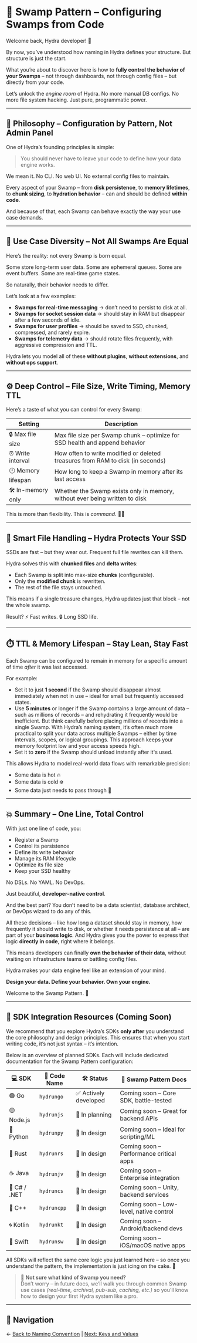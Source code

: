 # 🌿 Swamp Pattern – Configuring Swamps from Code

Welcome back, Hydra developer! 🧠

By now, you’ve understood how naming in Hydra defines your structure. But structure is just the start.

What you’re about to discover here is how to **fully control the behavior of your Swamps** – not through dashboards, not through config files – but directly from your code.

Let’s unlock the *engine room* of Hydra. No more manual DB configs. No more file system hacking. Just pure, programmatic power.

---

## 🧱 Philosophy – Configuration by Pattern, Not Admin Panel

One of Hydra’s founding principles is simple:

> You should never have to leave your code to define how your data engine works.

We mean it. No CLI. No web UI. No external config files to maintain.

Every aspect of your Swamp – from **disk persistence**, to **memory lifetimes**, to **chunk sizing**, to **hydration behavior** – can and should be defined **within code**.

And because of that, each Swamp can behave exactly the way your use case demands.

---

## 🧪 Use Case Diversity – Not All Swamps Are Equal

Here’s the reality: not every Swamp is born equal.

Some store long-term user data.
Some are ephemeral queues.
Some are event buffers.
Some are real-time game states.

So naturally, their behavior needs to differ.

Let’s look at a few examples:

- **Swamps for real-time messaging** → don’t need to persist to disk at all.
- **Swamps for socket session data** → should stay in RAM but disappear after a few seconds of idle.
- **Swamps for user profiles** → should be saved to SSD, chunked, compressed, and rarely expire.
- **Swamps for telemetry data** → should rotate files frequently, with aggressive compression and TTL.

Hydra lets you model all of these **without plugins**, **without extensions**, and **without ops support**.

---

## ⚙️ Deep Control – File Size, Write Timing, Memory TTL

Here’s a taste of what you can control for every Swamp:

| Setting | Description |
|--------|-------------|
| 🔒 Max file size | Max file size per Swamp chunk – optimize for SSD health and append behavior |
| ⏰ Write interval | How often to write modified or deleted treasures from RAM to disk (in seconds) |
| 🕛 Memory lifespan | How long to keep a Swamp in memory after its last access |
| 🛠️ In-memory only | Whether the Swamp exists only in memory, without ever being written to disk |

This is more than flexibility.
This is *command*. 🧑‍✈️

---

## 📂 Smart File Handling – Hydra Protects Your SSD

SSDs are fast – but they wear out.
Frequent full file rewrites can kill them.

Hydra solves this with **chunked files** and **delta writes**:

- Each Swamp is split into max-size **chunks** (configurable).
- Only the **modified chunk** is rewritten.
- The rest of the file stays untouched.

This means if a single treasure changes, Hydra updates just that block – not the whole swamp.

Result? ⚡ Fast writes. 🔒 Long SSD life.

---

## ⏱️ TTL & Memory Lifespan – Stay Lean, Stay Fast

Each Swamp can be configured to remain in memory for a specific amount of time *after* it was last accessed.

For example:

- Set it to just **1 second** if the Swamp should disappear almost immediately when not in use – ideal for small but frequently accessed states.
- Use **5 minutes** or longer if the Swamp contains a large amount of data – such as millions of records – and rehydrating it frequently would be inefficient. But think carefully before placing millions of records into a single Swamp. With Hydra’s naming system, it’s often much more practical to split your data across multiple Swamps – either by time intervals, scopes, or logical groupings. This approach keeps your memory footprint low and your access speeds high.
- Set it to **zero** if the Swamp should unload instantly after it's used.

This allows Hydra to model real-world data flows with remarkable precision:


- Some data is hot 🔥
- Some data is cold ❄️
- Some data just needs to pass through 💨

---

## 💥 Summary – One Line, Total Control

With just one line of code, you:

- Register a Swamp
- Control its persistence
- Define its write behavior
- Manage its RAM lifecycle
- Optimize its file size
- Keep your SSD healthy

No DSLs.
No YAML.
No DevOps.

Just beautiful, **developer-native control**.

And the best part?
You don’t need to be a data scientist, database architect, or DevOps wizard to do any of this.

All these decisions – like how long a dataset should stay in memory, how frequently it should write to disk, or whether it needs persistence at all – are part of your **business logic**.
And Hydra gives you the power to express that logic **directly in code**, right where it belongs.

This means developers can finally **own the behavior of their data**, without waiting on infrastructure teams or battling config files.

Hydra makes your data engine feel like an extension of your mind.

**Design your data. Define your behavior. Own your engine.**

Welcome to the Swamp Pattern. 🐊

---

## 🔗 SDK Integration Resources (Coming Soon)

We recommend that you explore Hydra’s SDKs **only after** you understand the core philosophy and design principles.
This ensures that when you start writing code, it’s not just syntax – it’s intention.

Below is an overview of planned SDKs. Each will include dedicated documentation for the Swamp Pattern configuration:

| 💻 SDK | 🧪 Code Name | 🛠️ Status | 📘 Swamp Pattern Docs |
|--------|-------------|------------|-----------------------|
| 🟢 Go | `hydrungo` | ✅ Actively developed | Coming soon – Core SDK, battle-tested |
| 🟡 Node.js | `hydrunjs` | 🧪 In planning | Coming soon – Great for backend APIs |
| 🐍 Python | `hydrunpy` | 🧠 In design | Coming soon – Ideal for scripting/ML |
| 🦀 Rust | `hydrunrs` | 🧠 In design | Coming soon – Performance critical apps |
| ☕ Java | `hydrunjv` | 🧠 In design | Coming soon – Enterprise integration |
| 🎯 C# / .NET | `hydruncs` | 🧠 In design | Coming soon – Unity, backend services |
| 🧠 C++ | `hydruncpp` | 🧠 In design | Coming soon – Low-level, native control |
| 🌀 Kotlin | `hydrunkt` | 🧠 In design | Coming soon – Android/backend devs |
| 🍎 Swift | `hydrunsw` | 🧠 In design | Coming soon – iOS/macOS native apps |

All SDKs will reflect the same core logic you just learned here – so once you understand the pattern, the implementation is just icing on the cake. 🍰

> 💬 **Not sure what kind of Swamp you need?**  
> Don’t worry – in future docs, we’ll walk you through common Swamp use cases *(real-time, archival, pub-sub, caching, etc.)* so you’ll know how to design your first Hydra system like a pro.

---

## 🧭 Navigation

← [Back to Naming Convention](./naming-convention.md) | [Next: Keys and Values](./keys-and-values.md)

